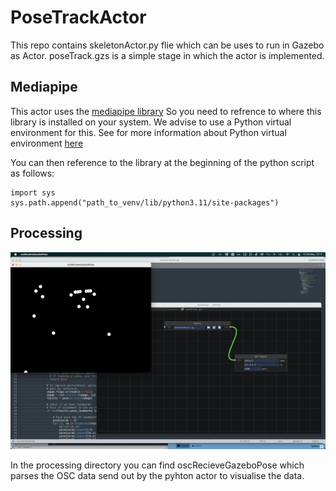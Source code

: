 # PoseTrackActor

This repo contains skeletonActor.py flie which can be uses to run in Gazebo as Actor. poseTrack.gzs is a simple stage in which the actor is implemented.

## Mediapipe
This actor uses the [mediapipe library](https://developers.google.com/mediapipe) So you need to refrence to where this library is installed on your system. We advise to use a Python virtual environment for this. See for more information about Python virtual environment [here](https://docs.python.org/3/library/venv.html)

You can then reference to the library at the beginning of the python script as follows:

```
import sys 
sys.path.append("path_to_venv/lib/python3.11/site-packages")
```

## Processing

![Screenshot](img/screenshot01.png)


In the processing directory you can find oscRecieveGazeboPose which parses the OSC data send out by the pyhton actor to visualise the data.


